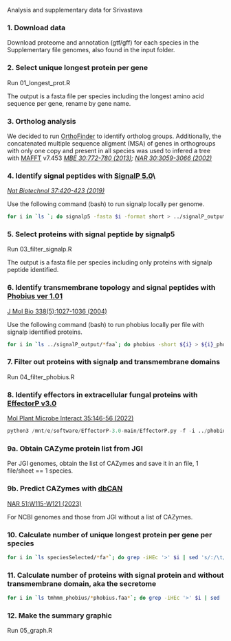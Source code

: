 Analysis and supplementary data for Srivastava 

### **1. Download data**

Download proteome and annotation (gtf/gff) for each species in the Supplementary file genomes, also found in the input folder. 

### **2. Select unique longest protein per gene**

Run 01_longest_prot.R 

The output is a fasta file per species including the longest amino acid sequence per gene, rename by gene name. 

### **3. Ortholog analysis**

We decided to run [OrthoFinder](https://github.com/davidemms/OrthoFinder) to identify ortholog groups. Additionally, the concatenated multiple sequence aligment (MSA) of genes in orthogroups with only one copy and present in all species was used to infered a tree with [MAFFT](https://mafft.cbrc.jp/alignment/software/) v7.453 _[MBE 30:772-780 (2013)](https://doi.org/10.1093/molbev/mst010); [NAR 30:3059-3066 (2002)](https://doi.org/10.1093/nar/gkf436)_

### **4. Identify signal peptides with [SignalP 5.0](https://services.healthtech.dtu.dk/services/SignalP-5.0/)**\
_[Nat Biotechnol 37:420-423 (2019)](https://doi.org/10.1038/s41587-019-0036-z)_

Use the following command (bash) to run signalp locally per genome. 

```bash 
for i in `ls `; do signalp5 -fasta $i -format short > ../signalP_output/${i}_summary.signalp5 ; done
```

### **5. Select proteins with signal peptide by signalp5**

Run 03_filter_signalp.R

The output is a fasta file per species including only proteins with signalp peptide identified. 

### **6. Identify transmembrane topology and signal peptides with [Phobius ver 1.01](https://phobius.sbc.su.se/)** 
[J Mol Bio 338(5):1027-1036 (2004)](https://doi.org/10.1016/j.jmb.2004.03.016)

Use the following command (bash) to run phobius locally per file with signalp identified proteins. 

```bash 
for i in `ls ../signalP_output/*faa`; do phobius -short ${i} > ${i}_phobius.out ; done
```

### **7. Filter out proteins with signalp and transmembrane domains**

Run 04_filter_phobius.R

### **8. Identify effectors in extracellular fungal proteins with [EffectorP v3.0](https://effectorp.csiro.au/)** 
[Mol Plant Microbe Interact 35:146-56 (2022)](https://doi.org/10.1094/MPMI-08-21-0201-R)

```python
python3 /mnt/e/software/EffectorP-3.0-main/EffectorP.py -f -i ../phobius/*_signalp.faa_phobius.faa > *.aa_signalp.faa_phobius.faa_fungal_effectorP.out
```

### **9a. Obtain CAZyme protein list from JGI**

Per JGI genomes, obtain the list of CAZymes and save it in an file, 1 file/sheet == 1 species. 

### **9b. Predict CAZymes with [dbCAN](https://bcb.unl.edu/dbCAN2/)**
[NAR 51:W115-W121 (2023)](https://doi.org/10.1093/nar/gkad328)

For NCBI genomes and those from JGI without a list of CAZymes. 

### **10. Calculate number of unique longest protein per gene per species**

```bash 
for i in `ls speciesSelected/*fa*`; do grep -iHEc '>' $i | sed 's/:/\t/g'; done > proteome_size.txt
```

### **11. Calculate number of proteins with signal protein and without transmembrane domain**, aka the secretome

```bash
for i in `ls tmhmm_phobius/*phobius.faa*`; do grep -iHEc '>' $i | sed 's/:/\t/g'; done > secretome_nosignal_nophobius.txt
```

### **12. Make the summary graphic**

Run 05_graph.R
